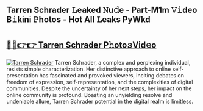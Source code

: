 ## Tarren Schrader 𝙻eaked 𝙽u𝚍e - Part-M1m 𝚅𝚒deo B𝚒kini 𝙿hotos - Hot All 𝙻eaks PyWkd

# <h2><a href="http://ld3wgr.urlbe.top/?page=Tarren+Schrader">🔗🔗👉👉 Tarren Schrader P𝚑oto𝚜Vid𝚎o</a></h2>

[![Tarren Schrader](https://i.imgur.com/eBuTRDB.gif)](http://ld3wgr.urlbe.top/?page=Tarren+Schrader)
Tarren Schrader, a complex and perplexing individual, resists simple characterization. Her distinctive approach to online self-presentation has fascinated and provoked viewers, inciting debates on freedom of expression, self-representation, and the complexities of digital communities. Despite the uncertainty of her next steps, her impact on the online community is profound. Boasting an unyielding resolve and undeniable allure, Tarren Schrader potential in the digital realm is limitless.
